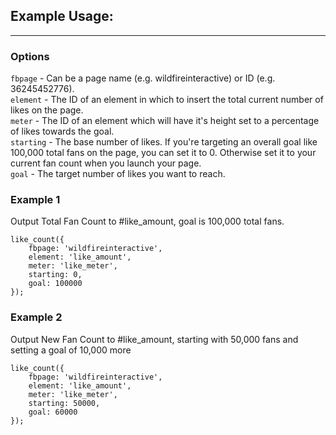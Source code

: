 ## Example Usage:
---
### Options

`fbpage` - Can be a page name (e.g. wildfireinteractive) or ID (e.g. 36245452776).  
`element` - The ID of an element in which to insert the total current number of likes on the page.  
`meter` - The ID of an element which will have it's height set to a percentage of likes towards the goal.  
`starting` - The base number of likes. If you're targeting an overall goal like 100,000 total fans on the page, you can set it to 0. Otherwise set it to your current fan count when you launch your page.  
`goal` - The target number of likes you want to reach.  

### Example 1
Output Total Fan Count to #like_amount, goal is 100,000 total fans.

    like_count({
    	fbpage: 'wildfireinteractive', 
    	element: 'like_amount', 
    	meter: 'like_meter',
    	starting: 0,
    	goal: 100000
    });

### Example 2
Output New Fan Count to #like_amount, starting with 50,000 fans and setting a goal of 10,000 more

    like_count({
    	fbpage: 'wildfireinteractive',
    	element: 'like_amount', 
    	meter: 'like_meter',
    	starting: 50000,
    	goal: 60000
    });